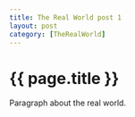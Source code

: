 ```yaml
---
title: The Real World post 1
layout: post
category: [TheRealWorld]
---
```


# {{ page.title }}


Paragraph about the real world.


